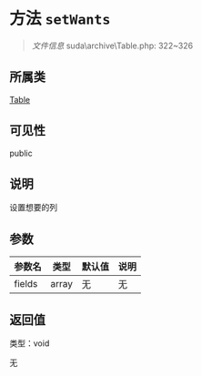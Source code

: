 # 方法 `setWants`

> *文件信息* suda\archive\Table.php: 322~326

## 所属类 

[Table](../Table.md)

## 可见性

 public 

## 说明

设置想要的列


## 参数


| 参数名 | 类型 | 默认值 | 说明 |
|--------|-----|-------|-------|
| fields |  array | 无 | 无 |



## 返回值

类型：void

无

